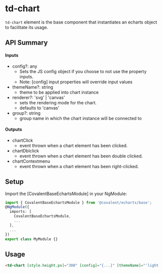 # td-chart

`td-chart` element is the base component that instantiates an echarts object to facilitate its usage.

## API Summary

#### Inputs

- config?: any
  - Sets the JS config object if you choose to not use the property inputs.
  - Note: [config] input properties will override input values
- themeName?: string
  - theme to be applied into chart instance
- renderer?: 'svg' | 'canvas'
  - sets the rendering mode for the chart.
  - defaults to 'canvas'
- group?: string
  - group name in which the chart instance will be connected to

#### Outputs

- chartClick
  - event thrown when a chart element has been clicked.
- chartDblclick
  - event thrown when a chart element has been double clicked.
- chartContextmenu
  - event thrown when a chart element has been right-clicked.

## Setup

Import the [CovalentBaseEchartsModule] in your NgModule:

```typescript
import { CovalentBaseEchartsModule } from '@covalent/echarts/base';
@NgModule({
  imports: [
    CovalentBaseEchartsModule,
    ...
  ],
  ...
})
export class MyModule {}
```

## Usage

```html
<td-chart [style.height.px]="300" [config]="{...}" [themeName]="'light'" [renderer]="'canvas'" [group]="'group1'" (chartClick)="doSomething()" (chartDblclick)="doSomething()" (chartContextmenu)="doSomething()"> </td-chart>
```
